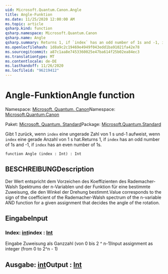 ```yaml
---
uid: Microsoft.Quantum.Canon.Angle
title: Angle-Funktion
ms.date: 11/25/2020 12:00:00 AM
ms.topic: article
qsharp.kind: function
qsharp.namespace: Microsoft.Quantum.Canon
qsharp.name: Angle
qsharp.summary: Returns 1, if `index` has an odd number of 1s and -1, if `index` has an even number of 1s.
ms.openlocfilehash: 1d8a9c2c19469e4949f043edd1ba91021fa42e78
ms.sourcegitcommit: a87c1aa8e7453360025e47ba614f25b02ea84ec3
ms.translationtype: MT
ms.contentlocale: de-DE
ms.lasthandoff: 11/26/2020
ms.locfileid: "96219412"
---
```

# <a name="angle-function"></a><span data-ttu-id="b55b5-102">Angle-Funktion</span><span class="sxs-lookup"><span data-stu-id="b55b5-102">Angle function</span></span>

<span data-ttu-id="b55b5-103">Namespace: [Microsoft. Quantum. Canon](xref:Microsoft.Quantum.Canon)</span><span class="sxs-lookup"><span data-stu-id="b55b5-103">Namespace: [Microsoft.Quantum.Canon](xref:Microsoft.Quantum.Canon)</span></span>

<span data-ttu-id="b55b5-104">Paket: [Microsoft. Quantum. Standard](https://nuget.org/packages/Microsoft.Quantum.Standard)</span><span class="sxs-lookup"><span data-stu-id="b55b5-104">Package: [Microsoft.Quantum.Standard](https://nuget.org/packages/Microsoft.Quantum.Standard)</span></span>


<span data-ttu-id="b55b5-105">Gibt 1 zurück, wenn `index` eine ungerade Zahl von 1 s und-1 aufweist, wenn `index` eine gerade Anzahl von 1 s hat.</span><span class="sxs-lookup"><span data-stu-id="b55b5-105">Returns 1, if `index` has an odd number of 1s and -1, if `index` has an even number of 1s.</span></span>

```qsharp
function Angle (index : Int) : Int
```


## <a name="description"></a><span data-ttu-id="b55b5-106">BESCHREIBUNG</span><span class="sxs-lookup"><span data-stu-id="b55b5-106">Description</span></span>

<span data-ttu-id="b55b5-107">Der Wert entspricht dem Vorzeichen des Koeffizienten des Rademacher-Walsh Spektrums der n-Variablen und der Funktion für eine bestimmte Zuweisung, die den Winkel der Drehung bestimmt.</span><span class="sxs-lookup"><span data-stu-id="b55b5-107">Value corresponds to the sign of the coefficient of the Rademacher-Walsh spectrum of the n-variable AND function for a given assignment that decides the angle of the rotation.</span></span>

## <a name="input"></a><span data-ttu-id="b55b5-108">Eingabe</span><span class="sxs-lookup"><span data-stu-id="b55b5-108">Input</span></span>

### <a name="index--int"></a><span data-ttu-id="b55b5-109">Index: [int](xref:microsoft.quantum.lang-ref.int)</span><span class="sxs-lookup"><span data-stu-id="b55b5-109">index : [Int](xref:microsoft.quantum.lang-ref.int)</span></span>

<span data-ttu-id="b55b5-110">Eingabe Zuweisung als Ganzzahl (von 0 bis 2 ^ n-1)</span><span class="sxs-lookup"><span data-stu-id="b55b5-110">Input assignment as integer (from 0 to 2^n - 1)</span></span>



## <a name="output--int"></a><span data-ttu-id="b55b5-111">Ausgabe: [int](xref:microsoft.quantum.lang-ref.int)</span><span class="sxs-lookup"><span data-stu-id="b55b5-111">Output : [Int](xref:microsoft.quantum.lang-ref.int)</span></span>

